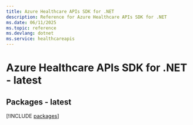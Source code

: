 ```yaml
---
title: Azure Healthcare APIs SDK for .NET
description: Reference for Azure Healthcare APIs SDK for .NET
ms.date: 06/11/2025
ms.topic: reference
ms.devlang: dotnet
ms.service: healthcareapis
---
```

# Azure Healthcare APIs SDK for .NET - latest
## Packages - latest
[!INCLUDE [packages](healthcare-apis-index.md)]